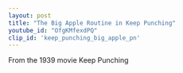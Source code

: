 ```yaml
---
layout: post
title: "The Big Apple Routine in Keep Punching"
youtube_id: "OfgKMfexdPQ"
clip_id: 'keep_punching_big_apple_pn'
---
```


From the 1939 movie Keep Punching
